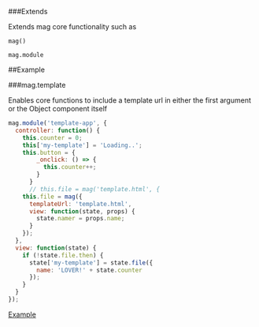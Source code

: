 ###Extends

Extends mag core functionality such as

`mag()`

`mag.module`


##Example

###mag.template

Enables core functions to include a template url in either the first argument or the Object component itself

```javascript
mag.module('template-app', {
  controller: function() {
    this.counter = 0;
    this['my-template'] = 'Loading..';
    this.button = {
        _onclick: () => {
          this.counter++;
        }
      }
      // this.file = mag('template.html', {
    this.file = mag({
      templateUrl: 'template.html',
      view: function(state, props) {
        state.namer = props.name;
      }
    });
  },
  view: function(state) {
    if (!state.file.then) {
      state['my-template'] = state.file({
        name: 'LOVER!' + state.counter
      });
    }
  }
});
```

[Example](http://embed.plnkr.co/Gw9EbeKizZTBKeytWtWt/)
